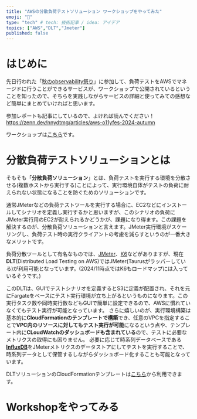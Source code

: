 ```yaml
---
title: "AWSの分散負荷テストソリューション ワークショップをやってみた"
emoji: "🌟"
type: "tech" # tech: 技術記事 / idea: アイデア
topics: ["AWS","DLT","Jmeter"]
published: false
---
```


# はじめに
先日行われた「[秋のobservability祭り](https://aws-startup-lofts.com/apj/loft/tokyo/event/3b5d70e2-9674-475b-8bd7-754b608b64b7)」に参加して、負荷テストをAWSでマネージドに行うことができるサービスが、ワークショップで公開されているということを知ったので、そちらを実践しながらサービスの詳細と使ってみての感想など簡単にまとめていければと思います。

参加レポートも記事にしているので、よければ読んでください！
https://zenn.dev/nnydtmg/articles/aws-o11yfes-2024-autumn


ワークショップは[こちら](https://catalog.us-east-1.prod.workshops.aws/workshops/401f5147-738e-45d9-be9f-fed9c42a60b0/ja-JP)です。


# 分散負荷テストソリューションとは
そもそも「**分散負荷ソリューション**」とは、負荷テストを実行する環境を分散させる(複数ホストから実行する)ことによって、実行環境自体がテストの負荷に耐えられない状態になることを防ぐためのソリューションです。

通常JMeterなどの負荷テストツールを実行する場合に、EC2などにインストールしてシナリオを定義し実行するかと思いますが、このシナリオの負荷にJMeter実行用のEC2が耐えられるかどうかが、課題になり得ます。この課題を解決するのが、分散負荷ソリューションと言えます。JMeter実行環境がスケーリングし、負荷テスト時の実行クライアントの考慮を減らすというのが一番大きなメリットです。

負荷分散ツールとして有名なものでは、[JMeter](https://jmeter.apache.org/)、[K6](https://k6.io/)などがありますが、現在**DLT**(Distributed Load Testing on AWS)ではJMeter(Taurusがラッパーしている)が利用可能となっています。(2024/11時点ではK6もロードマップには入っているそうです。)

このDLTは、GUIでテストシナリオを定義するとS3に定義が配置され、それを元にFargateをベースにテスト実行環境が立ち上がるというものになります。この実行タスク数や同時実行数などもGUIで簡単に設定できるので、AWSに慣れていなくてもテスト実行が可能となっています。
さらに嬉しいのが、実行環境構築は基本的に**CloudFormationのテンプレートで構築**でき、任意のVPCを指定することで**VPC内のリソースに対してもテスト実行が可能**になるという点や、テンプレート内に**CLoudWatchのダッシュボードも含まれている**ので、テストに必要なメトリクスの取得にも困りません。
必要に応じて時系列データベースである[**InfluxDB**](https://aws.amazon.com/jp/blogs/news/run-and-manage-open-source-influxdb-databases-with-amazon-timestream/)をJMeterメトリクスのデータストアにしてテストを実行することで、時系列データとして保管するしながらダッシュボード化することも可能となっています。

DLTソリューションのCloudFormationテンプレートは[こちら](https://aws.amazon.com/jp/solutions/implementations/distributed-load-testing-on-aws/)から利用できます。

# Workshopをやってみる







